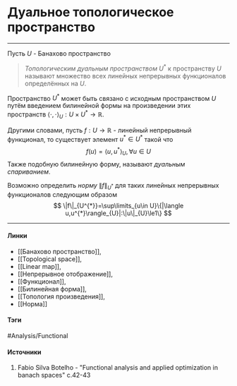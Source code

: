 # Дуальное топологическое пространство
***
Пусть $U$ - Банахово пространство
>*Топологическим дуальным пространством* $U^{*}$ к пространству $U$ называют множество всех линейных непрерывных функционалов определённых на $U$.

Пространство $U^{*}$ может быть связано с исходным пространством $U$ путём введением билинейной формы на произведении этих пространств $\langle \cdot,\cdot\rangle_{U}:U\times U^{*}\to\mathbb{R}$.

Другими словами, пусть $f:U\to\mathbb{R}$ - линейный непрерывный функционал, то существует элемент $u^{*}\in U^{*}$ такой что
$$
f(u)=\langle u,u^{*}\rangle_{U},\forall u\in U
$$
Также подобную билинейную форму, называют *дуальным спариванием*.

Возможно определить *норму* $\|f\|_{U^{*}}$ для таких линейных непрерывных функционалов следующим образом
$$
\|f\|_{U^{*}}=\sup\limits_{u\in U}\{|\langle u,u^{*}\rangle_{U}|:\|u\|_{U}\le1\}
$$
***
#### Линки
- [[Банахово пространство]],
- [[Topological space]],
- [[Linear map]],
- [[Непрерывное отображение]],
- [[Функционал]],
- [[Билинейная форма]],
- [[Топология произведения]],
- [[Норма]]
#### Тэги
 #Analysis/Functional 
#### Источники
1. Fabio Silva Botelho - "Functional analysis and applied optimization in banach spaces" c.42-43